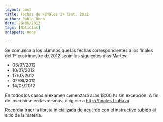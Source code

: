 ```yaml
---
layout: post
title: Fechas de Finales 1º Cuat. 2012
author: Pablo Roca
date: 28/06/2012
tags: [Noticias]
snippets: none

---
```

<div class="entry-content">
						<p>Se comunica a los alumnos que las fechas correspondientes a los finales del 1º cuatrimestre de 2012 serán los siguientes días Martes:</p>
<ul>
<li>03/07/2012</li>
<li>10/07/2012</li>
<li>17/07/2012</li>
<li>07/08/2012</li>
<li>14/08/2012</li>
</ul>
<p>En todos los casos el examen comenzará a las 18:00 hs sin excepción. A fin de inscribirse en las mismas, dirigirse a <a href="http://finales.fi.uba.ar">http://finales.fi.uba.ar</a>.</p>
<p>Recordar traer la libreta inicializada de acuerdo con el instructivo subido al sitio de la materia.</p>
											</div>
